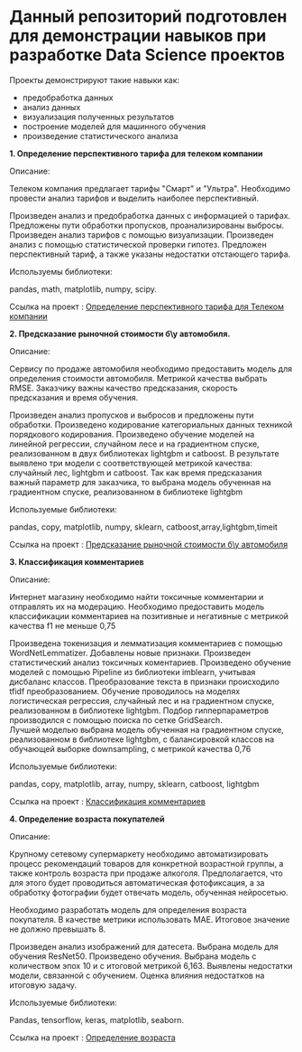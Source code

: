 # Данный репозиторий подготовлен для демонстрации навыков при разработке Data Science проектов

Проекты демонстрируют такие навыки как:
- предобработка данных
- анализ данных
- визуализация полученных результатов
- построение моделей для машинного обучения
- произведение статистического анализа

__1. Определение перспективного тарифа для телеком компании__

Описание: 

Телеком компания предлагает тарифы "Смарт" и "Ультра". Необходимо провести анализ тарифов и выделить наиболее перспективный.

Произведен анализ и предобработка данных с информацией о тарифах. Предложены пути обработки пропусков, проанализированы выбросы. Произведен анализ тарифов с помощью визуализации. Произведен анализ с помощью статистической проверки гипотез. Предложен перспективный тариф, а также указаны недостатки отстающего тарифа.

Используемы библиотеки:

pandas, math, matplotlib, numpy, scipy.

Ссылка на проект : [Определение перспективного тарифа для Телеком компании](perfect_tarif)

__2. Предсказание рыночной стоимости б\у автомобиля.__

Описание: 

Сервису по продаже автомобиля необходимо предоставить модель для определения стоимости автомобиля. Метрикой качества выбрать RMSE. Заказчику важны качество предсказания, скорость предсказания и время обучения.

Произведен анализ пропусков и выбросов и предложены пути обработки.  Произведено кодирование категориальных данных техникой порядкового кодирования. Произведено обучение моделей на линейной регрессии, случайном лесе и на градиентном спуске, реализованном в двух библиотеках lightgbm и catboost. В результате выявлено три модели с соответствующей метрикой качества: случайный лес, lightgbm и catboost. Так как время предсказания важный параметр для заказчика, то выбрана модель обученная на градиентном спуске, реализованном в библиотеке lightgbm

Используемые библиотеки:

pandas, copy, matplotlib, numpy, sklearn, catboost,array,lightgbm,timeit

Ссылка на проект : [Предсказание рыночной стоимости б\у автомобиля](price_for_car)


__3. Классификация комментариев__

Описание: 
	
Интернет магазину необходимо найти токсичные комментарии и отправлять их на модерацию. Необходимо предоставить модель классификации комментариев на позитивные и негативные с метрикой качества f1 не меньше 0,75

	
Произведена токенизация и лемматизация комментариев с помощью WordNetLemmatizer. Добавлены новые признаки. Произведен статистический анализ токсичных коментариев. Произведено обучение моделей с помощью Pipeline из библиотеки imblearn, учитывая дисбаланс классов. Преобразование текста в признаки происходило tfidf преобразованием. Обучение проводилось на моделях логистическая регрессия, случайный лес и на градиентном спуске, реализованном в библиотеке lightgbm. Подбор гипперпараметров производился с помощью поиска по сетке GridSearch. 
Лучшей моделью выбрана модель обученная на градиентном спуске, реализованном в библиотеке lightgbm, с балансировкой классов на обучающей выборке downsampling, с метрикой качества 0,76


Используемые библиотеки:

pandas, copy, matplotlib, array, numpy, sklearn, catboost, lightgbm

Ссылка на проект : [Классификация комментариев](classification_of_comments)

__4. Определение возраста покупателей__

Описание: 
	
Крупному сетевому супермаркету необходимо автоматизировать процесс рекомендаций товаров для конкретной возрастной группы, а также контроль возраста при продаже алкоголя. Предполагается, что для этого будет проводиться автоматическая фотофиксация, а за  обработку фотографии будет отвечать модель, обученная нейросетью.

Необходимо разработать модель для определения возраста покупателя. В качестве метрики использовать MAE. Итоговое значение не должно превышать 8. 

	
Произведен анализ изображений для датесета. Выбрана модель для обучения ResNet50. Произведено обучения. Выбрана модель с количеством эпох 10 и с итоговой метрикой 6,163. Выявлены недостатки модели, связанной с обучением. Оценка влияния недостатков на итоговую задачу.


Используемые библиотеки:

Pandas, tensorflow, keras, matplotlib, seaborn.

Ссылка на проект : [Определение возраста](age_determination)

